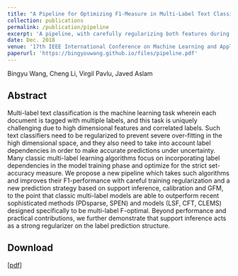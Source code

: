 ```yaml
---
title: "A Pipeline for Optimizing F1-Measure in Multi-Label Text Classification"
collection: publications
permalink: /publication/pipeline
excerpt: 'A pipeline, with carefully regularizing both features during training and label structure during prediction, was proposed to optimize the F1-measure in multi-label classification, especially for text data.'
date: Dec. 2018
venue: '17th IEEE International Conference on Machine Learning and Applications'
paperurl: 'https://bingyouwang.github.io/files/pipeline.pdf'
---
```

Bingyu Wang, Cheng Li, Virgil Pavlu, Javed Aslam

Abstract
------
Multi-label text classification is the machine learning task wherein each document is tagged with multiple labels, and this task is uniquely challenging due to high dimensional features and correlated labels. Such text classifiers need to be regularized to prevent severe over-fitting in the high dimensional space, and they also need to take into account label dependencies in order to make accurate predictions under uncertainty. Many classic multi-label learning algorithms focus on incorporating label dependencies in the model training phase and optimize for the strict set-accuracy measure. We propose a new pipeline which takes such algorithms and improves their F1-performance with careful training regularization and a new prediction strategy based on support inference, calibration and GFM, to the point that classic multi-label models are able to outperform recent sophisticated methods (PDsparse, SPEN) and models (LSF, CFT, CLEMS) designed specifically to be multi-label F-optimal. Beyond performance and practical contributions, we further demonstrate that support inference acts as a strong regularizer on the label prediction structure.

Download
------
[[pdf](http://academicpages.github.io/files/paper3.pdf)]

<!-- Recommended citation: Your Name, You. (2015). "Paper Title Number 3." <i>Journal 1</i>. 1(3). -->